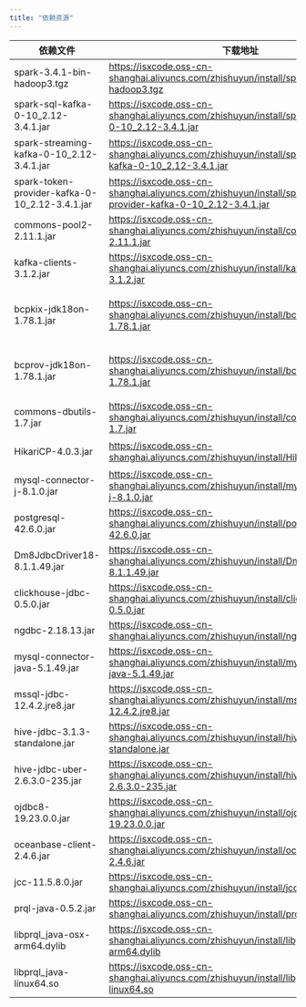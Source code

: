 ```yaml
---
title: "依赖资源"
---
```


| 依赖文件                                           | 下载地址                                                                                                           | 说明                    |
|------------------------------------------------|----------------------------------------------------------------------------------------------------------------|-----------------------|
| spark-3.4.1-bin-hadoop3.tgz                    | https://isxcode.oss-cn-shanghai.aliyuncs.com/zhishuyun/install/spark-3.4.1-bin-hadoop3.tgz                    | spark服务安装包            
| spark-sql-kafka-0-10_2.12-3.4.1.jar            | https://isxcode.oss-cn-shanghai.aliyuncs.com/zhishuyun/install/spark-sql-kafka-0-10_2.12-3.4.1.jar            | spark-kafka驱动         
| spark-streaming-kafka-0-10_2.12-3.4.1.jar      | https://isxcode.oss-cn-shanghai.aliyuncs.com/zhishuyun/install/spark-streaming-kafka-0-10_2.12-3.4.1.jar      | spark-streaming驱动     
| spark-token-provider-kafka-0-10_2.12-3.4.1.jar | https://isxcode.oss-cn-shanghai.aliyuncs.com/zhishuyun/install/spark-token-provider-kafka-0-10_2.12-3.4.1.jar | kafka-token驱动         
| commons-pool2-2.11.1.jar                       | https://isxcode.oss-cn-shanghai.aliyuncs.com/zhishuyun/install/commons-pool2-2.11.1.jar                       |
| kafka-clients-3.1.2.jar                        | https://isxcode.oss-cn-shanghai.aliyuncs.com/zhishuyun/install/kafka-clients-3.1.2.jar                        | kafka客户端驱动            
| bcpkix-jdk18on-1.78.1.jar                      | https://isxcode.oss-cn-shanghai.aliyuncs.com/zhishuyun/install/bcpkix-jdk18on-1.78.1.jar                      | bcpkix加密，用于提交到rancher 
| bcprov-jdk18on-1.78.1.jar                      | https://isxcode.oss-cn-shanghai.aliyuncs.com/zhishuyun/install/bcprov-jdk18on-1.78.1.jar                      | bcprov加密，用于提交到rancher 
| commons-dbutils-1.7.jar                        | https://isxcode.oss-cn-shanghai.aliyuncs.com/zhishuyun/install/commons-dbutils-1.7.jar                        | db解析工具集               
| HikariCP-4.0.3.jar                             | https://isxcode.oss-cn-shanghai.aliyuncs.com/zhishuyun/install/HikariCP-4.0.3.jar                             | Hikari连接池             
| mysql-connector-j-8.1.0.jar                    | https://isxcode.oss-cn-shanghai.aliyuncs.com/zhishuyun/install/mysql-connector-j-8.1.0.jar                    | mysql驱动               
| postgresql-42.6.0.jar                          | https://isxcode.oss-cn-shanghai.aliyuncs.com/zhishuyun/install/postgresql-42.6.0.jar                          | postgresql驱动          
| Dm8JdbcDriver18-8.1.1.49.jar                   | https://isxcode.oss-cn-shanghai.aliyuncs.com/zhishuyun/install/Dm8JdbcDriver18-8.1.1.49.jar                   | 达梦驱动                  
| clickhouse-jdbc-0.5.0.jar                      | https://isxcode.oss-cn-shanghai.aliyuncs.com/zhishuyun/install/clickhouse-jdbc-0.5.0.jar                      | clickhouse驱动          
| ngdbc-2.18.13.jar                              | https://isxcode.oss-cn-shanghai.aliyuncs.com/zhishuyun/install/ngdbc-2.18.13.jar                              |
| mysql-connector-java-5.1.49.jar                | https://isxcode.oss-cn-shanghai.aliyuncs.com/zhishuyun/install/mysql-connector-java-5.1.49.jar                | mysql5驱动              
| mssql-jdbc-12.4.2.jre8.jar                     | https://isxcode.oss-cn-shanghai.aliyuncs.com/zhishuyun/install/mssql-jdbc-12.4.2.jre8.jar                     | sqlServer驱动           
| hive-jdbc-3.1.3-standalone.jar                 | https://isxcode.oss-cn-shanghai.aliyuncs.com/zhishuyun/install/hive-jdbc-3.1.3-standalone.jar                 | hive3驱动               
| hive-jdbc-uber-2.6.3.0-235.jar                 | https://isxcode.oss-cn-shanghai.aliyuncs.com/zhishuyun/install/hive-jdbc-uber-2.6.3.0-235.jar                 | hive2驱动               
| ojdbc8-19.23.0.0.jar                           | https://isxcode.oss-cn-shanghai.aliyuncs.com/zhishuyun/install/ojdbc8-19.23.0.0.jar                           | oracle驱动              
| oceanbase-client-2.4.6.jar                     | https://isxcode.oss-cn-shanghai.aliyuncs.com/zhishuyun/install/oceanbase-client-2.4.6.jar                     | oceanbase驱动           
| jcc-11.5.8.0.jar                               | https://isxcode.oss-cn-shanghai.aliyuncs.com/zhishuyun/install/jcc-11.5.8.0.jar                               | jcc驱动                 
| prql-java-0.5.2.jar                            | https://isxcode.oss-cn-shanghai.aliyuncs.com/zhishuyun/install/prql-java-0.5.2.jar                            | prql依赖                
| libprql_java-osx-arm64.dylib                   | https://isxcode.oss-cn-shanghai.aliyuncs.com/zhishuyun/install/libprql_java-osx-arm64.dylib                   | prql mac 动态库          
| libprql_java-linux64.so                        | https://isxcode.oss-cn-shanghai.aliyuncs.com/zhishuyun/install/libprql_java-linux64.so                        | prql linux 动态库        
